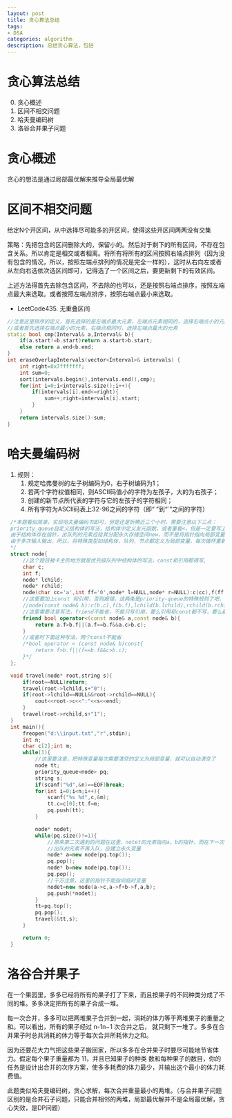 ```yaml
---
layout: post
title: 贪心算法总结
tags:
- DSA
categories: algorithm
description: 总结贪心算法，包括
---
```


# 贪心算法总结
0. 贪心概述
1. 区间不相交问题
2. 哈夫曼编码树
3. 洛谷合并果子问题

# 贪心概述

贪心的想法是通过局部最优解来推导全局最优解

# 区间不相交问题

给定N个开区间，从中选择尽可能多的开区间，使得这些开区间两两没有交集

策略：先把包含的区间删除大的，保留小的。然后对于剩下的所有区间，不存在包含关系。所以肯定是相交或者相离。将所有将所有的区间按照右端点排列（因为没有包含的情况，所以，按照左端点排列的情况是完全一样的），这时从右向左或者从左向右选依次选区间即可，记得选了一个区间之后，要更新剩下的有效区间。

上述方法得首先去除包含区间，不去除的也可以，还是按照右端点排序，按照左端点最大来选取。或者按照左端点排序，按照右端点最小来选取。

* LeetCode435. 无重叠区间

```cpp
//注意这里排序的定义，首先选择的是左端点最大元素，左端点元素相同的，选择右端点小的元素
//或者首先选择右端点最小的元素，右端点相同时，选择左端点最大的元素
static bool cmp(Interval& a,Interval& b){
	if(a.start!=b.start)return a.start>b.start;
	else return a.end<b.end;
}
int eraseOverlapIntervals(vector<Interval>& intervals) {
	int right=0x7fffffff;
	int sum=0;
	sort(intervals.begin(),intervals.end(),cmp);
	for(int i=0;i<intervals.size();i++){
		if(intervals[i].end<=right){
			sum++;right=intervals[i].start;
		}
	}
	return intervals.size()-sum;
}
```

# 哈夫曼编码树

1. 规则：
	1. 规定哈弗曼树的左子树编码为0，右子树编码为1；
	2. 若两个字符权值相同，则ASCII码值小的字符为左孩子，大的为右孩子；
	3. 创建的新节点所代表的字符与它的左孩子的字符相同；
	4. 所有字符为ASCII码表上32-96之间的字符（即“ ”到“`”之间的字符）

```cpp
 /*本题看似简单，实现哈夫曼编码书即可，但是还是折腾近三个小时，需要注意以下三点：
 priority_queue自定义结构体的写法，结构体中定义友元函数，或者重载<，但是一定要写上两个const和引用
 由于结构体存在指针，出队列的元素应给其分配永久存储空间new，而不是将指针指向局部变量
 由于多次输入输出，所以，将特殊类型如结构体，队列，节点都定义为局部变量，每次循环重新定义即可
 */
 struct node{
     //这个题目被卡主的地方就是优先级队列中结构体的写法，const和引用都得写,
     char c;
     int f;
     node* lchild;
     node* rchild;
     node(char cc='a',int ff='0',node* l=NULL,node* r=NULL):c(cc),f(ff),lchild(l),rchild(r){}
     //这里要加上const 和引用，否则报错，这两条是priority-queue的特殊规则了吧，暂时先不深究了，先记住。结构体优先级队列必备知识
     //node(const node& b):c(b.c),f(b.f),lchild(b.lchild),rchild(b.rchild){}
     //这里需要注意写法，friend不能省，不能只写引用，要么引用和const都不写，要么都写
     friend bool operator<(const node& a,const node& b){
         return a.f>b.f||(a.f==b.f&&a.c>b.c);
     }
     //或者时下面这种写法，两个const不能省
     /*bool operator < (const node& b)const{
         return f>b.f||(f==b.f&&c>b.c);
     }*/
 };

 void travel(node* root,string s){
     if(root==NULL)return;
     travel(root->lchild,s+"0");
     if(root->lchild==NULL&&root->rchild==NULL){
         cout<<root->c<<":"<<s<<endl;
     }
     travel(root->rchild,s+"1");
 }
 int main(){
     freopen("d:\\input.txt","r",stdin);
     int n;
     char c[2];int m;
     while(1){
         //这里要注意，把特殊变量每次需要清空的定义为局部变量，就可以自动清空了
         node tt;
         priority_queue<node> pq;
         string s;
         if(scanf("%d",&n)==EOF)break;
         for(int i=0;i<n;i++){
             scanf("%s %d",c,&m);
             tt.c=c[0];tt.f=m;
             pq.push(tt);
         }

         node* nodet;
         while(pq.size()!=1){
             //原来第二次遇到的问题在这里，notet的元素指向a，b的指针，而在下一次循环中，a，b的值发生了变化，指针的指向也变化，原因在于指针指向的是一个临时变量
             //出队的元素不再入队，应建立永久变量
             node* a=new node(pq.top());
             pq.pop();
             node* b=new node(pq.top());
             pq.pop();
             //千万注意，这里的指针不能指向临时变量
             nodet=new node(a->c,a->f+b->f,a,b);
             pq.push(*nodet);
         }
         tt=pq.top();
         pq.pop();
         travel(&tt,s);
     }

     return 0;
 }
```

# 洛谷合并果子

在一个果园里，多多已经将所有的果子打了下来，而且按果子的不同种类分成了不同的堆。多多决定把所有的果子合成一堆。

每一次合并，多多可以把两堆果子合并到一起，消耗的体力等于两堆果子的重量之和。可以看出，所有的果子经过 n-1n−1 次合并之后， 就只剩下一堆了。多多在合并果子时总共消耗的体力等于每次合并所耗体力之和。

因为还要花大力气把这些果子搬回家，所以多多在合并果子时要尽可能地节省体力。假定每个果子重量都为 11，并且已知果子的种类 数和每种果子的数目，你的任务是设计出合并的次序方案，使多多耗费的体力最少，并输出这个最小的体力耗费值。

此题类似哈夫曼编码树，贪心求解，每次合并重量最小的两堆。（与合并果子问题区别的是合并石子问题，只能合并相邻的两堆，局部最优解并不是全局最优解，贪心失效，是DP问题）
